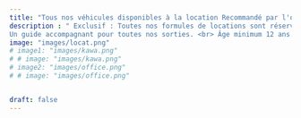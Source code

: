 ```yaml
---
title: "Tous nos véhicules disponibles à la location Recommandé par l'office de tourisme "
description : " Exclusif : Toutes nos formules de locations sont réservables jusqu’à 20 heures avant l’évènement!!!
Un guide accompagnant pour toutes nos sorties. <br> Âge minimum 12 ans."
image: "images/locat.png"
# image1: "images/kawa.png"
# # image: "images/kawa.png"
# image2: "images/office.png"
# # image: "images/office.png"


draft: false
---
```

